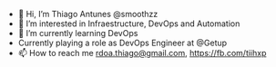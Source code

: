 - 👋 Hi, I’m Thiago Antunes @smoothzz
- 👀 I’m interested in Infraestructure, DevOps and Automation
- 🌱 I’m currently learning DevOps
- Currently playing a role as DevOps Engineer at @Getup
- 📫 How to reach me rdoa.thiago@gmail.com, https://fb.com/tiihxp

<!---
smoothzz/smoothzz is a ✨ special ✨ repository because its `README.md` (this file) appears on your GitHub profile.
You can click the Preview link to take a look at your changes.
--->
